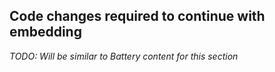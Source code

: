 ## Code changes required to continue with embedding

_TODO: Will be similar to Battery content for this section_